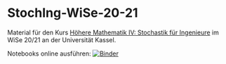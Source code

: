 # StochIng-WiSe-20-21

Material für den Kurs [Höhere Mathematik IV: Stochastik für Ingenieure](https://portal.uni-kassel.de/qisserver/rds?state=verpublish&status=init&vmfile=no&publishid=177662&moduleCall=webInfo&publishConfFile=webInfo&publishSubDir=veranstaltung) im WiSe 20/21 an der Universität Kassel.


Notebooks online ausführen: [![Binder](http://mybinder.org/badge_logo.svg)](http://mybinder.org/v2/gh/PBrdng/StochIng-WiSe-20-21/main)